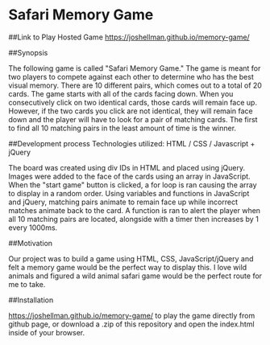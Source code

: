 # Safari Memory Game

##Link to Play Hosted Game
https://joshellman.github.io/memory-game/

##Synopsis

The following game is called "Safari Memory Game."  The game is meant for two players to compete against each other to determine who has the best visual memory. There are 10 different pairs, which comes out to a total of 20 cards. The game starts with all of the cards facing down. When you consecutively click on two identical cards, those cards will remain face up. However, if the two cards you click are not identical, they will remain face down and the player will have to look for a pair of matching cards. The first to find all 10 matching pairs in the least amount of time is the winner.


##Development process
Technologies utilized: HTML / CSS / Javascript + jQuery

The board was created using div IDs in HTML and placed using jQuery. Images were added to the face of the cards using an array in JavaScript. When the "start game" button is clicked, a for loop is ran causing the array to display in a random order. Using variables and functions in JavaScript and jQuery, matching pairs animate to remain face up while incorrect matches animate back to the card. A function is ran to alert the player when all 10 matching pairs are located, alongside with a timer then increases by 1 every 1000ms.

##Motivation

Our project was to build a game using HTML, CSS, JavaScript/jQuery and felt a memory game would be the perfect way to display this. I love wild animals and figured a wild animal safari game would be the perfect route for me to take.

##Installation

https://joshellman.github.io/memory-game/ to play the game directly from github page, or download a .zip of this repository and open the index.html inside of your browser.
